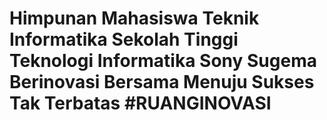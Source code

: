 # Himpunan Mahasiswa Teknik Informatika Sekolah Tinggi Teknologi Informatika Sony Sugema Berinovasi Bersama Menuju Sukses Tak Terbatas #RUANGINOVASI

